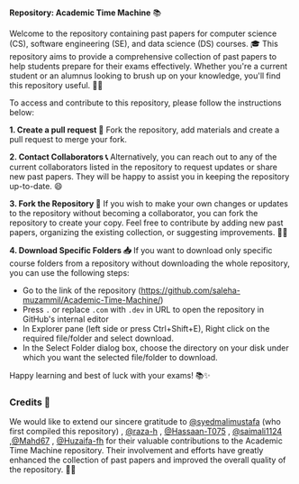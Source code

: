  **Repository: Academic Time Machine** 📚

Welcome to the repository containing past papers for computer science (CS), software engineering (SE), and data science (DS) courses. 🎓 This repository aims to provide a comprehensive collection of past papers to help students prepare for their exams effectively. Whether you're a current student or an alumnus looking to brush up on your knowledge, you'll find this repository useful. 📖🚀

To access and contribute to this repository, please follow the instructions below: 

**1. Create a pull request 🤝**
 Fork the repository, add materials and create a pull request to merge your fork.

**2. Contact Collaborators 📞**
Alternatively, you can reach out to any of the current collaborators listed in the repository to request updates or share new past papers. They will be happy to assist you in keeping the repository up-to-date. 😄

**3. Fork the Repository 🍴**
If you wish to make your own changes or updates to the repository without becoming a collaborator, you can fork the repository to create your copy. Feel free to contribute by adding new past papers, organizing the existing collection, or suggesting improvements. 💪🌟

**4. Download Specific Folders 📥**
If you want to download only specific course folders from a repository without downloading the whole repository, you can use the following steps:
- Go to the link of the repository (https://github.com/saleha-muzammil/Academic-Time-Machine/)
- Press `.` or replace `.com` with `.dev` in URL to open the repository in GitHub's internal editor
- In Explorer pane (left side or press Ctrl+Shift+E), Right click on the required file/folder and select download.
- In the Select Folder dialog box, choose the directory on your disk under which you want the selected file/folder to download.

Happy learning and best of luck with your exams! 📚✨

### Credits 🙌

We would like to extend our sincere gratitude to [@syedmalimustafa](https://github.com/syedmalimustafa) (who first compiled this repository) , [@raza-h](https://github.com/raza-h) , [@Hassaan-T075](https://github.com/Hassaan-T075) , [@saimali1124](https://github.com/saimali1124) ,[@Mahd67](https://github.com/Mahd67) , [@Huzaifa-fh](https://github.com/Huzaifa-fh) for their valuable contributions to the Academic Time Machine repository.  Their involvement and efforts have greatly enhanced the collection of past papers and improved the overall quality of the repository. 👏👏
